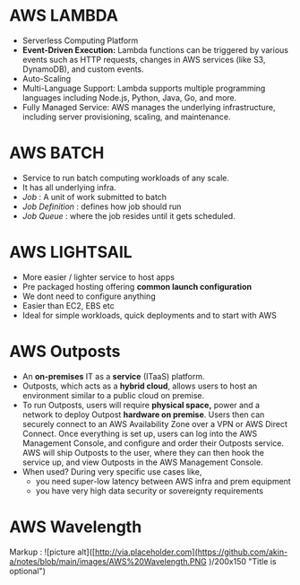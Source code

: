 AWS LAMBDA
==========
- Serverless Computing Platform
- **Event-Driven Execution:** Lambda functions can be triggered by various events such as HTTP requests, changes in AWS services (like S3, DynamoDB), and custom events.
- Auto-Scaling
- Multi-Language Support: Lambda supports multiple programming languages including Node.js, Python, Java, Go, and more.
- Fully Managed Service: AWS manages the underlying infrastructure, including server provisioning, scaling, and maintenance.

AWS BATCH
=========
- Service to run batch computing workloads of any scale.
- It has all underlying infra.
- _Job_ : A unit of work submitted to batch
- _Job Definition_ : defines how job should run
- _Job Queue_ : where the job resides until it gets scheduled.

AWS LIGHTSAIL
==============
- More easier / lighter service to host apps
- Pre packaged hosting  offering **common launch configuration**
- We dont need to configure anything
- Easier than EC2, EBS etc
- Ideal for simple workloads, quick deployments and to start with AWS

AWS Outposts
=============
- An **on-premises** IT as a **service** (ITaaS) platform.
- Outposts, which acts as a **hybrid cloud**, allows users to host an environment similar to a public cloud on premise.
- To run Outposts, users will require **physical space,** power and a network to deploy Outpost **hardware on premise**. Users then can securely connect to an AWS Availability Zone over a VPN or AWS Direct Connect. Once everything is set up, users can log into the AWS Management Console, and configure and order their Outposts service. AWS will ship Outposts to the user, where they can then hook the service up, and view Outposts in the AWS Management Console.
- When used?
  During very specific use cases like,
  - you need super-low latency between AWS infra and prem equipment
  - you have very high data security or sovereignty requirements

AWS Wavelength
===============
Markup : ![picture alt]([http://via.placeholder.com](https://github.com/akin-a/notes/blob/main/images/AWS%20Wavelength.PNG
)/200x150 "Title is optional")
    
